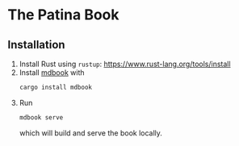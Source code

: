 # The Patina Book

## Installation
1. Install Rust using `rustup`: https://www.rust-lang.org/tools/install
2. Install [mdbook](https://github.com/rust-lang/mdBook) with
    ```bash
    cargo install mdbook
    ```
3. Run
    ```bash
    mdbook serve
    ```
     which will build and serve the book locally.